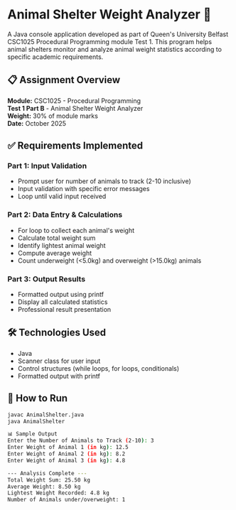# Animal Shelter Weight Analyzer 🐾

A Java console application developed as part of Queen's University Belfast CSC1025 Procedural Programming module Test 1. This program helps animal shelters monitor and analyze animal weight statistics according to specific academic requirements.

## 📋 Assignment Overview
  **Module:** CSC1025 - Procedural Programming  
  **Test 1 Part B** - Animal Shelter Weight Analyzer  
  **Weight:** 30% of module marks  
  **Date:** October 2025

## ✅ Requirements Implemented

### Part 1: Input Validation
- Prompt user for number of animals to track (2-10 inclusive)
- Input validation with specific error messages
- Loop until valid input received

### Part 2: Data Entry & Calculations
- For loop to collect each animal's weight
- Calculate total weight sum
- Identify lightest animal weight
- Compute average weight
- Count underweight (<5.0kg) and overweight (>15.0kg) animals

### Part 3: Output Results
- Formatted output using printf
- Display all calculated statistics
- Professional result presentation

## 🛠️ Technologies Used
- Java
- Scanner class for user input
- Control structures (while loops, for loops, conditionals)
- Formatted output with printf

## 🚀 How to Run
```bash
javac AnimalShelter.java
java AnimalShelter

📊 Sample Output
Enter the Number of Animals to Track (2-10): 3
Enter Weight of Animal 1 (in kg): 12.5
Enter Weight of Animal 2 (in kg): 8.2
Enter Weight of Animal 3 (in kg): 4.8

--- Analysis Complete ---
Total Weight Sum: 25.50 kg
Average Weight: 8.50 kg
Lightest Weight Recorded: 4.8 kg
Number of Animals under/overweight: 1
